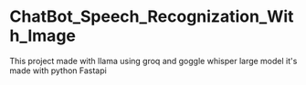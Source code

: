 # ChatBot_Speech_Recognization_With_Image
This project made with llama using groq and goggle whisper large model it's made with python Fastapi 
